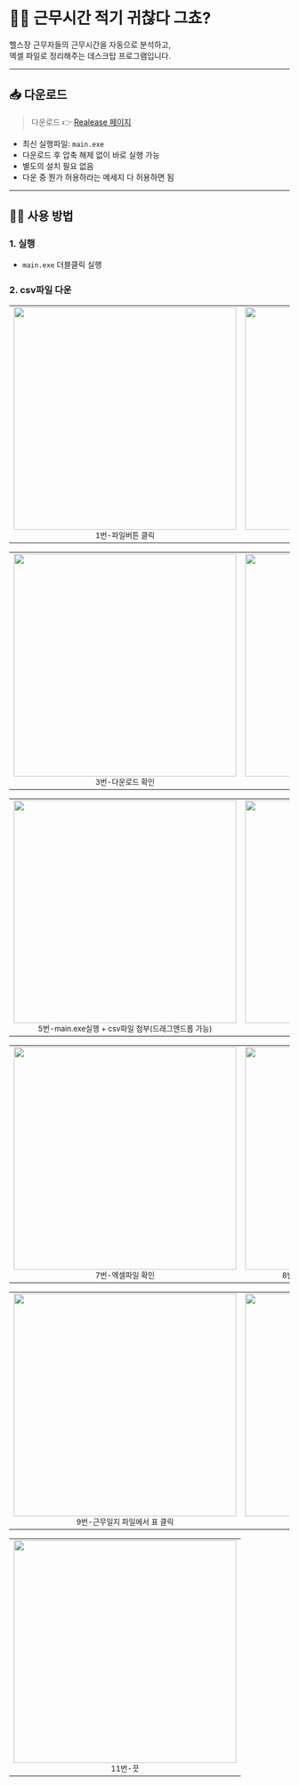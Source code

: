 # 🏋️‍♂️ 근무시간 적기 귀찮다 그쵸?

헬스장 근무자들의 근무시간을 자동으로 분석하고,  
엑셀 파일로 정리해주는 데스크탑 프로그램입니다.

---

## 📥 다운로드

> 다운로드 👉 [Realease 페이지](https://github.com/hyuckjoon9/school-gym/releases/tag/2.1.0)

- 최신 실행파일: `main.exe`
- 다운로드 후 압축 해제 없이 바로 실행 가능
- 별도의 설치 필요 없음
- 다운 중 뭔가 허용하라는 메세지 다 허용하면 됨

---

## 🧑‍💼 사용 방법

### 1. 실행

- `main.exe` 더블클릭 실행

### 2. csv파일 다운
<table align="center">
  <tr>
    <td align="center">
      <img src="https://github.com/user-attachments/assets/47ce96b1-baa5-4c58-8dae-3b10d1b7bc5a" width="400"/><br/>
      <sub>1번-파일버튼 클릭</sub>
    </td>
    <td align="center">
      <img src="https://github.com/user-attachments/assets/d915ba1c-7244-4b1b-b943-eae17cf619db" width="400"/><br/>
      <sub>2번-.csv파일로 다운</sub>
    </td>
  </tr>
</table>

<table align="center">
  <tr>
    <td align="center">
      <img src="https://github.com/user-attachments/assets/58fe5979-c8b0-4bdf-a978-6a2cda377fa3" width="400"/><br/>
      <sub>3번-다운로드 확인</sub>
    </td>
    <td align="center">
      <img src="https://github.com/user-attachments/assets/0be65c49-6a0f-40cc-82a3-7550c4edaf78" width="400"/><br/>
      <sub>4번-main.exe랑 같은 폴더에 넣기</sub>
    </td>
  </tr>
</table>

<table align="center">
  <tr>
    <td align="center">
      <img src="https://github.com/user-attachments/assets/f79847f7-e800-461e-b891-8462c8b7bf3f" width="400"/><br/>
      <sub>5번-main.exe실행 + csv파일 첨부(드래그앤드롭 가능)</sub>
    </td>
    <td align="center">
      <img src="https://github.com/user-attachments/assets/07fe16dd-630a-4f56-8e72-f94a6e9d973f" width="400"/><br/>
      <sub>6번-엑셀로 저장 클릭</sub>
    </td>
  </tr>
</table>

<table align="center">
  <tr>
    <td align="center">
      <img src="https://github.com/user-attachments/assets/8a2e5937-6fe3-43f6-ac6f-7f3051543847" width="400"/><br/>
      <sub>7번-엑셀파일 확인</sub>
    </td>
    <td align="center">
      <img src="https://github.com/user-attachments/assets/19b5abc0-cb36-49d5-8a59-b1e237fe49f0" width="400"/><br/>
      <sub>8번-A~D열까지 드래그 + 폰트 굴림으로 바꾸기</sub>
    </td>
  </tr>
</table>

<table align="center">
  <tr>
    <td align="center">
      <img src="https://github.com/user-attachments/assets/1796357f-99b8-4ba9-a974-e27a8ab3dc32" width="400"/><br/>
      <sub>9번-근무일지 파일에서 표 클릭</sub>
    </td>
    <td align="center">
      <img src="https://github.com/user-attachments/assets/5b8de8a9-2f11-4df5-8ff6-7095bebf1318" width="400"/><br/>
      <sub>10번-내용만 덮어쓰기로 복붙</sub>
    </td>
  </tr>
</table>

<table align="center">
  <tr>
    <td align="center">
      <img src="https://github.com/user-attachments/assets/bee50699-e5f0-443a-b7be-727f66b01a83" width="400"/><br/>
      <sub>11번-끗</sub>
    </td>
  </tr>
</table>
